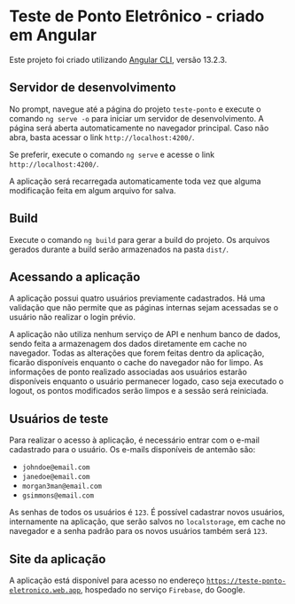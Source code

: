# Teste de Ponto Eletrônico - criado em Angular

Este projeto foi criado utilizando [Angular CLI](https://github.com/angular/angular-cli), versão 13.2.3.

## Servidor de desenvolvimento

No prompt, navegue até a página do projeto `teste-ponto` e execute o comando `ng serve -o` para iniciar um servidor de desenvolvimento. A página será aberta automaticamente no navegador principal. Caso não abra, basta acessar o link `http://localhost:4200/`. 

Se preferir, execute o comando `ng serve` e acesse o link `http://localhost:4200/`.

A aplicação será recarregada automaticamente toda vez que alguma modificação feita em algum arquivo for salva.

## Build

Execute o comando `ng build` para gerar a build do projeto. Os arquivos gerados durante a build serão armazenados na pasta `dist/`.

## Acessando a aplicação

A aplicação possui quatro usuários previamente cadastrados. Há uma validação que não permite que as páginas internas sejam acessadas se o usuário não realizar o login prévio.

A aplicação não utiliza nenhum serviço de API e nenhum banco de dados, sendo feita a armazenagem dos dados diretamente em cache no navegador. Todas as alterações que forem feitas dentro da aplicação, ficarão disponíveis enquanto o cache do navegador não for limpo. As informações de ponto realizado associadas aos usuários estarão disponíveis enquanto o usuário permanecer logado, caso seja executado o logout, os pontos modificados serão limpos e a sessão será reiniciada.

## Usuários de teste

Para realizar o acesso à aplicação, é necessário entrar com o e-mail cadastrado para o usuário. Os e-mails disponíveis de antemão são:
- `johndoe@email.com`
- `janedoe@email.com`
- `morgan3man@email.com`
- `gsimmons@email.com`

As senhas de todos os usuários é `123`. É possível cadastrar novos usuários, internamente na aplicação, que serão salvos no `localstorage`, em cache no navegador e a senha padrão para os novos usuários também será `123`.

## Site da aplicação

A aplicação está disponível para acesso no endereço [`https://teste-ponto-eletronico.web.app`](https://teste-ponto-eletronico.web.app), hospedado no serviço `Firebase`, do Google.
